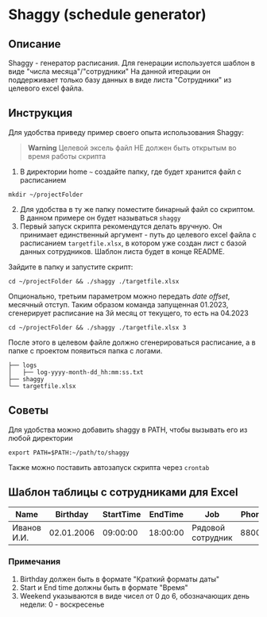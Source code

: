 # Shaggy (schedule generator)

## Описание
Shaggy - генератор расписания. Для генерации используется шаблон в виде "числа месяца"/"сотрудники"
На данной итерации он поддерживает только базу данных в виде листа "Сотрудники" из целевого excel файла.

## Инструкция
Для удобства приведу пример своего опыта использования Shaggy:

> **Warning**
> Целевой эксель файл НЕ должен быть открытым во время работы скрипта

1. В директории home ```~``` создайте папку, где будет хранится файл с расписанием

```
mkdir ~/projectFolder
```
2. Для удобства в ту же папку поместите бинарный файл со скриптом. В данном примере он будет называться ```shaggy```
3. Первый запуск скрипта рекомендутся делать вручную.
Он принимает единственный аргумент - путь до целевого excel файла с расписанием ```targetfile.xlsx```,
в котором уже создан лист с базой данных сотрудников. Шаблон листа будет в конце README.

Зайдите в папку и запустите скрипт:
```
cd ~/projectFolder && ./shaggy ./targetfile.xlsx
```

Опционально, третьим параметром можно передать *date offset*, месячный отступ. Таким образом команда запущенная 01.2023, сгенерирует расписание на 3й месяц от текущего, то есть на 04.2023
```
cd ~/projectFolder && ./shaggy ./targetfile.xlsx 3
```

После этого в целевом файле должно сгенерироваться расписание, а в папке с проектом появиться папка с логами.

```
├── logs
│   ├── log-yyyy-month-dd_hh:mm:ss.txt
├── shaggy
└── targetfile.xlsx
```

## Советы

Для удобства можно добавить shaggy в PATH, чтобы вызывать его из любой директории

```
export PATH=$PATH:~/path/to/shaggy
```
Также можно поставить автозапуск скрипта через ```crontab```

## Шаблон таблицы с сотрудниками для Excel
| Name           | Birthday   | StartTime | EndTime  | Job                                                             | PhoneNumber | Weekend |
| -------------- | ---------- | --------- | -------- | --------------------------------------------------------------- | ----------- | ------- |
| Иванов И.И.   | 02.01.2006 | 09:00:00  | 18:00:00 | Рядовой сотрудник                                                 | 88005553555 | 56      |

### Примечания
1. Birthday должен быть в формате "Краткий форматы даты"
2. Start и End time должны быть в формате "Время"
3. Weekend указываются в виде чисел от 0 до 6, обозначающих день недели: 0 - воскресенье
